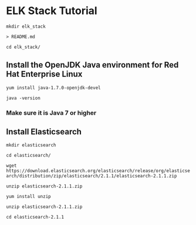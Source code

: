 # ELK Stack Tutorial

`mkdir elk_stack`

`> README.md`

`cd elk_stack/`

## Install the OpenJDK Java environment for Red Hat Enterprise Linux
`yum install java-1.7.0-openjdk-devel`

`java -version`

### Make sure it is Java 7 or higher


## Install Elasticsearch

`mkdir elasticsearch`

`cd elasticsearch/`

`wget https://download.elasticsearch.org/elasticsearch/release/org/elasticsearch/distribution/zip/elasticsearch/2.1.1/elasticsearch-2.1.1.zip`

`unzip elasticsearch-2.1.1.zip`

`yum install unzip`

`unzip elasticsearch-2.1.1.zip`

`cd elasticsearch-2.1.1`
